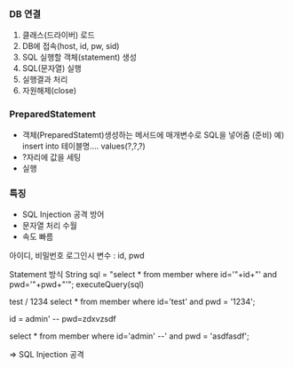 ### DB 연결
1. 클래스(드라이버) 로드
2. DB에 접속(host, id, pw, sid)
3. SQL 실행할 객체(statement) 생성
4. SQL(문자열) 실행
5. 실행결과 처리
6. 자원해제(close) 

### PreparedStatement
- 객체(PreparedStatemt)생성하는 메서드에 매개변수로 SQL을 넣어줌 (준비)
예) insert into 테이블명.... values(?,?,?)
- ?자리에 값을 세팅
- 실행

### 특징
- SQL Injection 공격 방어
- 문자열 처리 수월
- 속도 빠름

아이디, 비밀번호 로그인시
변수 : id, pwd

Statement 방식
String sql = "select * from member where id='"+id+"' and pwd='"+pwd+"'";
executeQuery(sql)

test / 1234
select * from member where id='test' and pwd = '1234';

id = admin' -- pwd=zdxvzsdf

select * from member where id='admin' --' and pwd = 'asdfasdf';

=> SQL Injection 공격
